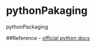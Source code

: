 # pythonPakaging
pythonPackaging


##Reference - 
[official python docs](https://packaging.python.org/en/latest/tutorials/packaging-projects/)